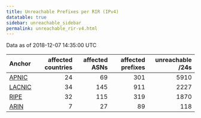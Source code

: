 ```yaml
---
title: Unreachable Prefixes per RIR (IPv4)
datatable: true
sidebar: unreachable_sidebar
permalink: unreachable_rir-v4.html
---
```


Data as of 2018-12-07 14:35:00 UTC


<div class="datatable-begin"></div>

| Anchor                                         |   affected countries |   affected ASNs |   affected prefixes |   unreachable /24s |
|:-----------------------------------------------|---------------------:|----------------:|--------------------:|-------------------:|
| [APNIC](unreachable_APNIC_RPKI_Root-v4.html)   |                   24 |              69 |                 301 |               5910 |
| [LACNIC](unreachable_LACNIC_RPKI_Root-v4.html) |                   34 |             145 |                 911 |               2227 |
| [RIPE](unreachable_RIPE_NCC_RPKI_Root-v4.html) |                   32 |             115 |                 319 |               1870 |
| [ARIN](unreachable_ARIN-v4.html)               |                    7 |              27 |                  89 |                118 |

<div class="datatable-end"></div>